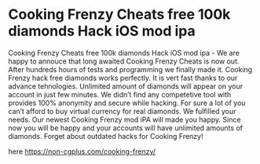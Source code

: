 # Cooking Frenzy Cheats free 100k diamonds Hack iOS mod ipa

Cooking Frenzy Cheats free 100k diamonds Hack iOS mod ipa - We are happy to annouce that long awaited Cooking Frenzy Cheats is now out. After hundreds hours of tests and programming we finally made it.  Cooking Frenzy hack free diamonds works perfectly. It is vert fast thanks to our advance tehnologies. Unlimited amount of diamonds will appear on your account in just few minutes. We didn’t find any competetive tool with provides 100% anonymity and secure while hacking. For sure a lot of you can’t afford to buy virtual currency for real diamonds. We fulfilled your needs. Our newest Cooking Frenzy mod iPA will made you happy. Since now you will be happy and your accounts will have unlimited amounts of diamonds. Forget about outdated hacks for Cooking Frenzy!

here https://non-cgplus.com/cooking-frenzy/


